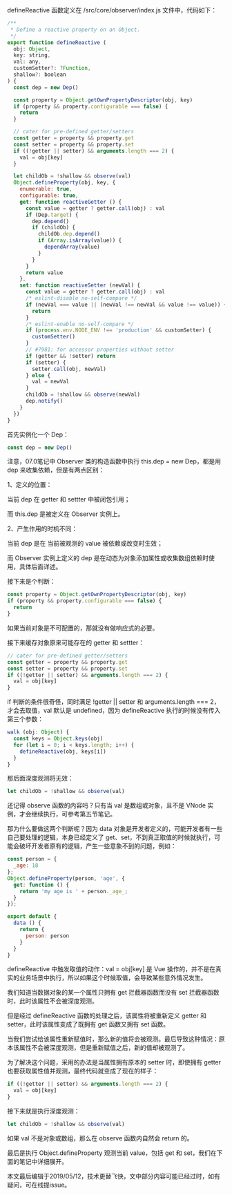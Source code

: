 defineReactive 函数定义在 /src/core/observer/index.js 文件中，代码如下：

``` javascript
/**
 * Define a reactive property on an Object.
 */
export function defineReactive (
  obj: Object,
  key: string,
  val: any,
  customSetter?: ?Function,
  shallow?: boolean
) {
  const dep = new Dep()

  const property = Object.getOwnPropertyDescriptor(obj, key)
  if (property && property.configurable === false) {
    return
  }

  // cater for pre-defined getter/setters
  const getter = property && property.get
  const setter = property && property.set
  if ((!getter || setter) && arguments.length === 2) {
    val = obj[key]
  }

  let childOb = !shallow && observe(val)
  Object.defineProperty(obj, key, {
    enumerable: true,
    configurable: true,
    get: function reactiveGetter () {
      const value = getter ? getter.call(obj) : val
      if (Dep.target) {
        dep.depend()
        if (childOb) {
          childOb.dep.depend()
          if (Array.isArray(value)) {
            dependArray(value)
          }
        }
      }
      return value
    },
    set: function reactiveSetter (newVal) {
      const value = getter ? getter.call(obj) : val
      /* eslint-disable no-self-compare */
      if (newVal === value || (newVal !== newVal && value !== value)) {
        return
      }
      /* eslint-enable no-self-compare */
      if (process.env.NODE_ENV !== 'production' && customSetter) {
        customSetter()
      }
      // #7981: for accessor properties without setter
      if (getter && !setter) return
      if (setter) {
        setter.call(obj, newVal)
      } else {
        val = newVal
      }
      childOb = !shallow && observe(newVal)
      dep.notify()
    }
  })
}
```

首先实例化一个 Dep：

``` javascript
const dep = new Dep()
```

注意，07.0笔记中 Observer 类的构造函数中执行 this.dep = new Dep，都是用 dep 来收集依赖，但是有两点区别：

1、定义的位置：

当前 dep 在 getter 和 settter 中被闭包引用；

而 this.dep 是被定义在 Observer 实例上。

2、产生作用的时机不同：

当前 dep 是在 当前被观测的 value 被依赖或改变时生效；

而 Observer 实例上定义的 dep 是在动态为对象添加属性或收集数组依赖时使用，具体后面详述。

接下来是个判断：

``` javascript
const property = Object.getOwnPropertyDescriptor(obj, key)
if (property && property.configurable === false) {
  return
}
```

如果当前对象是不可配置的，那就没有做响应式的必要。

接下来缓存对象原来可能存在的 getter 和 settter：

``` javascript
// cater for pre-defined getter/setters
const getter = property && property.get
const setter = property && property.set
if ((!getter || setter) && arguments.length === 2) {
  val = obj[key]
}
```

if 判断的条件很奇怪，同时满足 !getter || setter 和 arguments.length === 2，才会去取值，val 默认是 undefined，因为 defineReactive 执行的时候没有传入第三个参数：

``` javascript
walk (obj: Object) {
  const keys = Object.keys(obj)
  for (let i = 0; i < keys.length; i++) {
    defineReactive(obj, keys[i])
  }
}
```

那后面深度观测将无效：

``` javascript
let childOb = !shallow && observe(val)
```

还记得 observe 函数的内容吗？只有当 val 是数组或对象，且不是 VNode 实例，才会继续执行，可参考第五节笔记。

那为什么要做这两个判断呢？因为 data 对象是开发者定义的，可能开发者有一些自己要处理的逻辑，本身已经定义了 get、set，不到真正取值的时候就执行，可能会破坏开发者原有的逻辑，产生一些意象不到的问题，例如：

``` javascript
const person = {
  _age: 18
};
Object.defineProperty(person, 'age', {
  get: function () {
    return 'my age is ' + person._age_;
  }
});

export default {
  data () {
    return {
      person: person
    }
  }
}
```

defineReactive 中触发取值的动作：val = obj[key] 是 Vue 操作的，并不是在真实的业务场景中执行，所以如果这个时候取值，会导致某些意外情况发生。

我们知道当数据对象的某一个属性只拥有 get 拦截器函数而没有 set 拦截器函数时，此时该属性不会被深度观测。

但是经过 defineReactive 函数的处理之后，该属性将被重新定义 getter 和 setter，此时该属性变成了既拥有 get 函数又拥有 set 函数。

当我们尝试给该属性重新赋值时，那么新的值将会被观测。最后导致这种情况：原本该属性不会被深度观测，但是重新赋值之后，新的值却被观测了。

为了解决这个问题，采用的办法是当属性拥有原本的 setter 时，即使拥有 getter 也要获取属性值并观测，最终代码就变成了现在的样子：

``` javascript
if ((!getter || setter) && arguments.length === 2) {
  val = obj[key]
}
```

接下来就是执行深度观测：

``` javascript
let childOb = !shallow && observe(val)
```

如果 val 不是对象或数组，那么在 observe 函数内自然会 return 的。

最后是执行 Object.defineProperty 观测当前 value，包括 get 和 set，我们在下面的笔记中详细展开。

本文最后编辑于2019/05/12，技术更替飞快，文中部分内容可能已经过时，如有疑问，可在线提issue。

